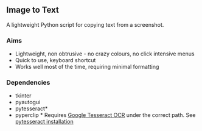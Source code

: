## Image to Text
A lightweight Python script for copying text from a screenshot.

### Aims
* Lightweight, non obtrusive - no crazy colours, no click intensive menus
* Quick to use, keyboard shortcut
* Works well most of the time, requiring minimal formatting

### Dependencies
* tkinter
* pyautogui
* pytesseract\*
* pyperclip
\* Requires [Google Tesseract OCR](https://github.com/tesseract-ocr/tesseract) under the correct path. See [pytesseract installation](https://pypi.org/project/pytesseract/)



